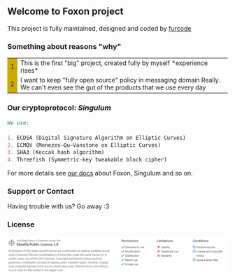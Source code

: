 ## Welcome to Foxon project

This project is fully maintained, designed and coded by [furcode](https://guides.github.com/furc0de/)

### Something about reasons "why"

<table>
  <tr>
     <td bgcolor="#ccaa00"><font color="#222">1</font></td>
     <td >This is the first "big" project, created fully by myself *experience rises*</td>
  </tr>
   <tr>
     <td bgcolor="#ccaa00"><font color="#222">2</font></td>
     <td>
 I want to keep "fully open source" policy in messaging domain Really. We can't even see the gut of the products that we use every day
      </td>
  </tr>
</table>

### Our cryptoprotocol: _Singulum_

```markdown
We use:

1. ECDSA (Digital Signature Algorithm on Elliptic Curves)
2. ECMQV (Menezes–Qu–Vanstone on Elliptic Curves)
3. SHA3 (Keccak hash algorithm)
4. Threefish (Symmetric-key tweakable block cipher)

```

For more details see [our docs](https://waaark.com/error) about Foxon, Singulum and so on.

### Support or Contact
Having trouble with us? Go away :3

### License
![alt text](https://raw.githubusercontent.com/FurC0de/Foxon/master/mozilla_license.png)
